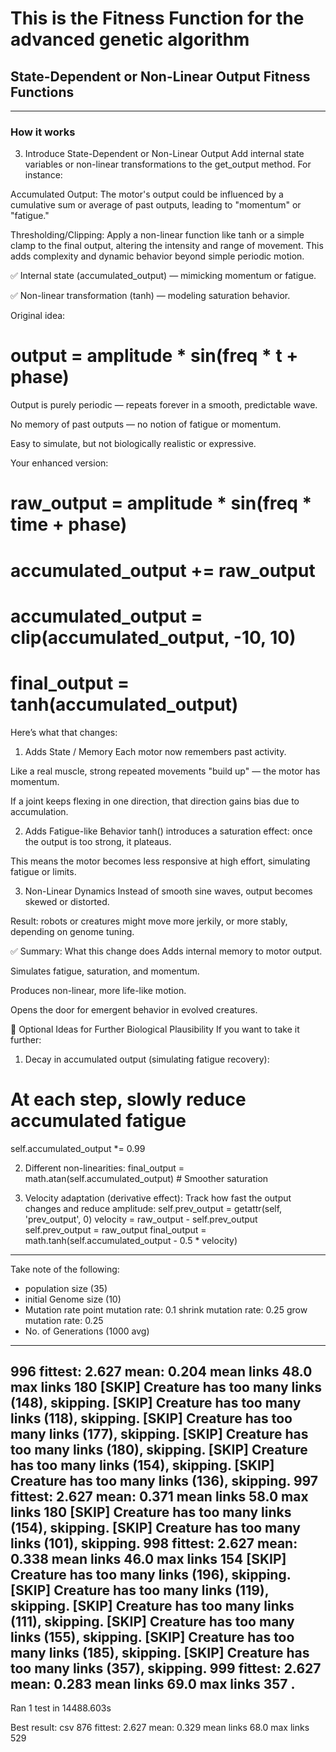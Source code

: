 # This is the Fitness Function for the advanced genetic algorithm

##  State-Dependent or Non-Linear Output Fitness Functions 

------------------------------------------------------------------------
### How it works

3. Introduce State-Dependent or Non-Linear Output
Add internal state variables or non-linear transformations to the get_output method. For instance:

Accumulated Output: The motor's output could be influenced by a cumulative sum or average of past outputs, leading to "momentum" or "fatigue."

Thresholding/Clipping: Apply a non-linear function like tanh or a simple clamp to the final output, altering the intensity and range of movement.
This adds complexity and dynamic behavior beyond simple periodic motion.

✅ Internal state (accumulated_output) — mimicking momentum or fatigue.

✅ Non-linear transformation (tanh) — modeling saturation behavior.


Original idea:
# output = amplitude * sin(freq * t + phase)

Output is purely periodic — repeats forever in a smooth, predictable wave.

No memory of past outputs — no notion of fatigue or momentum.

Easy to simulate, but not biologically realistic or expressive.



Your enhanced version:
# raw_output = amplitude * sin(freq * time + phase)
# accumulated_output += raw_output
# accumulated_output = clip(accumulated_output, -10, 10)
# final_output = tanh(accumulated_output)

Here’s what that changes:

1. Adds State / Memory
Each motor now remembers past activity.

Like a real muscle, strong repeated movements "build up" — the motor has momentum.

If a joint keeps flexing in one direction, that direction gains bias due to accumulation.

2. Adds Fatigue-like Behavior
tanh() introduces a saturation effect: once the output is too strong, it plateaus.

This means the motor becomes less responsive at high effort, simulating fatigue or limits.

3. Non-Linear Dynamics
Instead of smooth sine waves, output becomes skewed or distorted.

Result: robots or creatures might move more jerkily, or more stably, depending on genome tuning.


✅ Summary: What this change does
Adds internal memory to motor output.

Simulates fatigue, saturation, and momentum.

Produces non-linear, more life-like motion.

Opens the door for emergent behavior in evolved creatures.






🧠 Optional Ideas for Further Biological Plausibility
If you want to take it further:

1. Decay in accumulated output (simulating fatigue recovery):
# At each step, slowly reduce accumulated fatigue
self.accumulated_output *= 0.99

2. Different non-linearities:
final_output = math.atan(self.accumulated_output)  # Smoother saturation

3. Velocity adaptation (derivative effect):
Track how fast the output changes and reduce amplitude:
self.prev_output = getattr(self, 'prev_output', 0)
velocity = raw_output - self.prev_output
self.prev_output = raw_output
final_output = math.tanh(self.accumulated_output - 0.5 * velocity)



------------------------------------------------------------------------
<!-- Settings -->
Take note of the following:
- population size (35)
- initial Genome size (10)
- Mutation rate 
    point mutation rate: 0.1
    shrink mutation rate: 0.25
    grow mutation rate: 0.25
- No. of Generations (1000 avg)
------------------------------------------------------------------------
<!-- Result -->

996 fittest: 2.627 mean: 0.204 mean links 48.0 max links 180
[SKIP] Creature has too many links (148), skipping.
[SKIP] Creature has too many links (118), skipping.
[SKIP] Creature has too many links (177), skipping.
[SKIP] Creature has too many links (180), skipping.
[SKIP] Creature has too many links (154), skipping.
[SKIP] Creature has too many links (136), skipping.
997 fittest: 2.627 mean: 0.371 mean links 58.0 max links 180
[SKIP] Creature has too many links (154), skipping.
[SKIP] Creature has too many links (101), skipping.
998 fittest: 2.627 mean: 0.338 mean links 46.0 max links 154
[SKIP] Creature has too many links (196), skipping.
[SKIP] Creature has too many links (119), skipping.
[SKIP] Creature has too many links (111), skipping.
[SKIP] Creature has too many links (155), skipping.
[SKIP] Creature has too many links (185), skipping.
[SKIP] Creature has too many links (357), skipping.
999 fittest: 2.627 mean: 0.283 mean links 69.0 max links 357
.
----------------------------------------------------------------------
Ran 1 test in 14488.603s


Best result: csv 876 fittest: 2.627 mean: 0.329 mean links 68.0 max links 529
